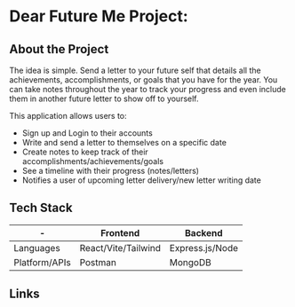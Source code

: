 # Dear Future Me Project:

## About the Project

The idea is simple. Send a letter to your future self that details all the achievements, accomplishments, or goals that you have for the year. You can take notes throughout the year to track your progress and even include them in another future letter to show off to yourself.

This application allows users to:
- Sign up and Login to their accounts
- Write and send a letter to themselves on a specific date
- Create notes to keep track of their accomplishments/achievements/goals
- See a timeline with their progress (notes/letters)
- Notifies a user of upcoming letter delivery/new letter writing date

## Tech Stack
| - | Frontend | Backend |
| --------- | --------- | --------- |
| Languages | React/Vite/Tailwind | Express.js/Node |
| Platform/APIs | Postman | MongoDB |

## Links
